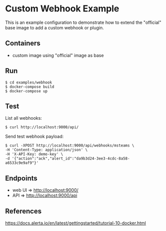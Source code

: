 # Custom Webhook Example

This is an example configuration to demonstrate how to extend
the "official" base image to add a custom webhook or plugin.

## Containers

- custom image using "official" image as base

## Run

    $ cd examples/webhook
    $ docker-compose build
    $ docker-compose up

## Test

List all webhooks:

    $ curl http://localhost:9000/api/

Send test webhook payload:

    $ curl -XPOST http://localhost:9000/api/webhooks/msteams \
    -H 'Content-Type: application/json' \
    -H 'X-API-Key: demo-key' \
    -d '{"action":"ack","alert_id":"da9b3d24-3ee3-4cdc-8a58-a6533c9e9af9"}'

## Endpoints

- web UI => <http://localhost:9000/>
- API    => <http://localhost:9000/api>

## References

<https://docs.alerta.io/en/latest/gettingstarted/tutorial-10-docker.html>
